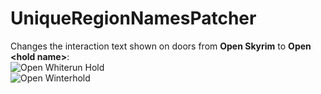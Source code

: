 # UniqueRegionNamesPatcher

Changes the interaction text shown on doors from **Open Skyrim** to **Open \<hold name\>**:  
![Open Whiterun Hold](https://user-images.githubusercontent.com/1927798/206581774-4b0719e8-585d-4e5a-9db3-b0f90c80941a.png)  
![Open Winterhold](https://user-images.githubusercontent.com/1927798/206582611-e539600c-b830-4f53-a49c-56030fbcd59e.png)  

